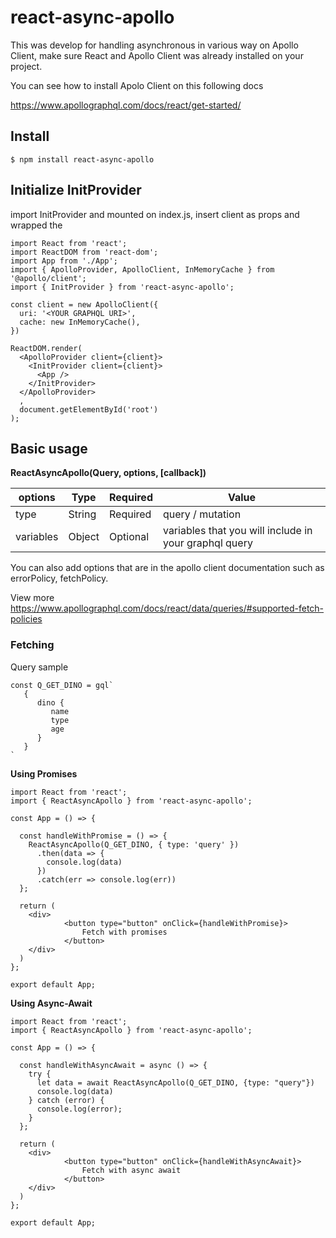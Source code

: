 # react-async-apollo

This was develop for handling asynchronous in various way on Apollo Client, make sure React and Apollo Client was already installed on your project.

You can see how to install Apolo Client on this following docs 

https://www.apollographql.com/docs/react/get-started/

## Install

```
$ npm install react-async-apollo
```



## **Initialize InitProvider**

import InitProvider and mounted on index.js, insert client as props and wrapped the <App/>

```
import React from 'react';
import ReactDOM from 'react-dom';
import App from './App';
import { ApolloProvider, ApolloClient, InMemoryCache } from '@apollo/client';
import { InitProvider } from 'react-async-apollo';

const client = new ApolloClient({
  uri: '<YOUR GRAPHQL URI>',
  cache: new InMemoryCache(),
})

ReactDOM.render(
  <ApolloProvider client={client}>
    <InitProvider client={client}>
      <App />
    </InitProvider>
  </ApolloProvider>
  ,
  document.getElementById('root')
);
```



## Basic usage

**ReactAsyncApollo(Query, options, [callback])**

| options   | Type   | Required | Value                                                 |
| --------- | ------ | -------- | ----------------------------------------------------- |
| type      | String | Required | query / mutation                                      |
| variables | Object | Optional | variables that you will include in your graphql query |

You can also add options that are in the apollo client documentation such as errorPolicy, fetchPolicy.

View more https://www.apollographql.com/docs/react/data/queries/#supported-fetch-policies

### Fetching

Query sample

```
const Q_GET_DINO = gql`
   {
      dino {
         name
         type
         age
      }
   }
` 
```

**Using Promises**

```
import React from 'react';
import { ReactAsyncApollo } from 'react-async-apollo';

const App = () => {

  const handleWithPromise = () => {
    ReactAsyncApollo(Q_GET_DINO, { type: 'query' })
      .then(data => {
        console.log(data)
      })
      .catch(err => console.log(err))
  };
  
  return (
    <div>
			<button type="button" onClick={handleWithPromise}>
				Fetch with promises
			</button>
    </div>
  )
};

export default App;
```

**Using Async-Await**

```
import React from 'react';
import { ReactAsyncApollo } from 'react-async-apollo';

const App = () => {

  const handleWithAsyncAwait = async () => {
    try {
      let data = await ReactAsyncApollo(Q_GET_DINO, {type: "query"})
      console.log(data)
    } catch (error) {
      console.log(error);
    }
  };

  return (
    <div>
			<button type="button" onClick={handleWithAsyncAwait}>
				Fetch with async await
			</button>
    </div>
  )
};

export default App;
```

